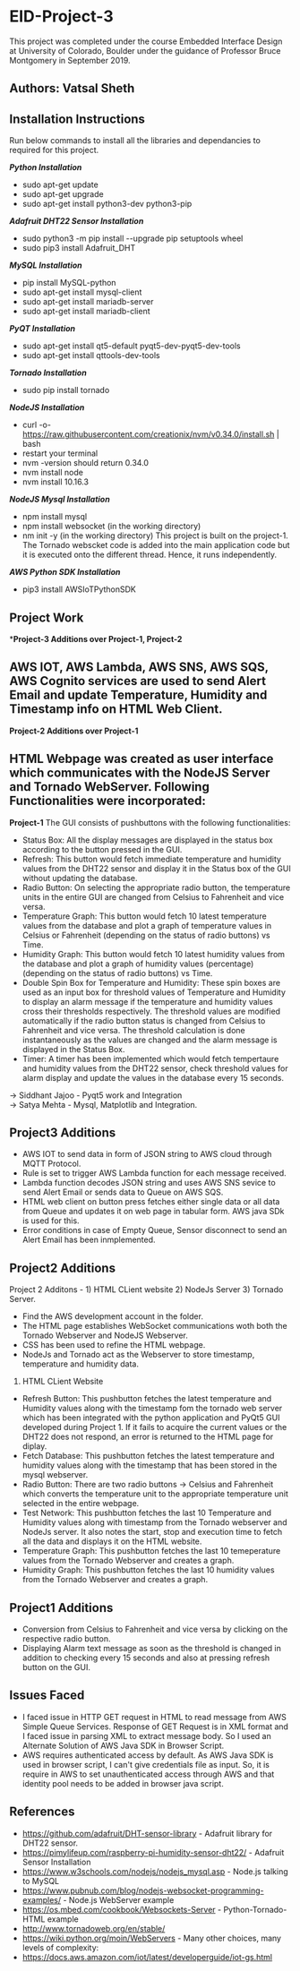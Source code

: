 # EID-Project-3
  
This project was completed under the course Embedded Interface Design at University of Colorado, Boulder under the guidance of Professor Bruce Montgomery in September 2019.
  
## Authors: Vatsal Sheth  

## Installation Instructions 
 Run below commands to install all the libraries and dependancies to required for this project. 
    
***Python Installation***
- sudo apt-get update
- sudo apt-get upgrade
- sudo apt-get install python3-dev python3-pip
  
***Adafruit DHT22 Sensor Installation***
- sudo python3 -m pip install --upgrade pip setuptools wheel
- sudo pip3 install Adafruit_DHT
  
***MySQL Installation***
- pip install MySQL-python
- sudo apt-get install mysql-client
- sudo apt-get install mariadb-server
- sudo apt-get install mariadb-client

***PyQT Installation***
- sudo apt-get install qt5-default pyqt5-dev-pyqt5-dev-tools
- sudo apt-get install qttools-dev-tools

***Tornado Installation***
- sudo pip install tornado

***NodeJS Installation***
- curl -o- https://raw.githubusercontent.com/creationix/nvm/v0.34.0/install.sh | bash
- restart your terminal
- nvm -version should return 0.34.0
- nvm install node
- nvm install 10.16.3

***NodeJS Mysql Installation***
- npm install mysql
- npm install websocket (in the working directory)
- nm init -y (in the working directory)
This project is built on the project-1. The Tornado webscket code is added into the main application code but it is executed onto the different thread. Hence, it runs independently. 

***AWS Python SDK Installation***
- pip3 install AWSIoTPythonSDK

## Project Work

***Project-3 Additions over Project-1, Project-2**

 AWS IOT, AWS Lambda, AWS SNS, AWS SQS, AWS Cognito services are used to send Alert Email and update Temperature, Humidity and Timestamp info on HTML Web Client.
-

**Project-2 Additions over Project-1**

HTML Webpage was created as user interface which communicates with the NodeJS Server and Tornado WebServer. Following Functionalities were incorporated: 
- 


**Project-1**
The GUI consists of pushbuttons with the following functionalities:
- Status Box: All the display messages are displayed in the status box according to the button pressed in the GUI.
- Refresh: This button would fetch immediate temperature and humidity values from the DHT22 sensor and display it in the Status box of the GUI without updating the database.
- Radio Button: On selecting the appropriate radio button, the temperature units in the entire GUI are changed from Celsius to Fahrenheit and vice versa.
- Temperature Graph: This button would fetch 10 latest temperature values from the database and plot a graph of temperature values in Celsius or Fahrenheit (depending on the status of radio buttons) vs Time.
- Humidity Graph: This button would fetch 10 latest humidity values from the database and plot a graph of humidity values (percentage) (depending on the status of radio buttons) vs Time.
- Double Spin Box for Temperature and Humidity: These spin boxes are used as an input box for threshold values of Temperature and Humidity to display an alarm message if the temperature and humidity values cross their thresholds respectively. The threshold values are modified automatically if the radio button status is changed from Celsius to Fahrenheit and vice versa. The threshold calculation is done instantaneously as the values are changed and the alarm message is displayed in the Status Box.
- Timer: A timer has been implemented which would fetch tempertaure and humidity values from the DHT22 sensor, check threshold values for alarm display and update the values in the database every 15 seconds.

-> Siddhant Jajoo - Pyqt5 work and Integration  
-> Satya Mehta - Mysql, Matplotlib and Integration. 

## Project3 Additions
- AWS IOT to send data in form of JSON string to AWS cloud through MQTT Protocol.
- Rule is set to trigger AWS Lambda function for each message received.
- Lambda function decodes JSON string and uses AWS SNS sevice to send Alert Email or sends data to Queue on AWS SQS.
- HTML web client on button press fetches either single data or all data from Queue and updates it on web page in tabular form. AWS java SDk is used for this.
- Error conditions in case of Empty Queue, Sensor disconnect to send an Alert Email has been inmplemented.

## Project2 Additions
Project 2 Additons - 1) HTML CLient website 2) NodeJs Server 3) Tornado Server.
- Find the AWS development account in the folder.
- The HTML page establishes WebSocket communications woth both the Tornado Webserver and NodeJS Webserver.
- CSS has been used to refine the HTML webpage.
- NodeJs and Tornado act as the Webserver to store timestamp, temperature and humidity data.

1) HTML CLient Website
- Refresh Button: This pushbutton fetches the latest temperature and Humidity values along with the timestamp fom the tornado web server which has been integrated with the python application and PyQt5 GUI developed during Project 1. If it fails to acquire the current values or the DHT22 does not respond, an error is returned to the HTML page for diplay.
- Fetch Database: This pushbutton fetches the latest temperature and humidity values along with the timestamp that has been stored in the mysql webserver.
- Radio Button: There are two radio buttons -> Celsius and Fahrenheit which converts the temperature unit to the appropriate temperature unit selected in the entire webpage.
- Test Network: This pushbutton fetches the last 10 Temperature and Humidity values along with timestamp from the Tornado webserver and NodeJs server. It also notes the start, stop and execution time to fetch all the data and displays it on the HTML website.
- Temperature Graph: This pushbutton fetches the last 10 temeperature values from the Tornado Webserver and creates a graph. 
- Humidity Graph: This pushbutton fetches the last 10 humidity values from the Tornado Webserver and creates a graph.

## Project1 Additions
- Conversion from Celsius to Fahrenheit and vice versa by clicking on the respective radio button.
- Displaying Alarm text message as soon as the threshold is changed in addition to checking every 15 seconds and also at pressing      refresh button on the GUI.  

## Issues Faced
 - I faced issue in HTTP GET request in HTML to read message from AWS Simple Queue Services. Response of GET Request is in XML format and I faced issue in parsing XML to extract message body. So I used an Alternate Solution of AWS Java SDK in Browser Script.
 - AWS requires authenticated access by default. As AWS Java SDK is used in browser script, I can't give credentials file as input. So, it is require in AWS to set unauthenticated access through AWS and that identity pool needs to be added in browser java script.
 
## References
- https://github.com/adafruit/DHT-sensor-library - Adafruit library for DHT22 sensor.
- https://pimylifeup.com/raspberry-pi-humidity-sensor-dht22/ - Adafruit Sensor Installation
- https://www.w3schools.com/nodejs/nodejs_mysql.asp - Node.js talking to MySQL
- https://www.pubnub.com/blog/nodejs-websocket-programming-examples/ - Node.js WebServer example
- https://os.mbed.com/cookbook/Websockets-Server - Python-Tornado-HTML example
- http://www.tornadoweb.org/en/stable/
- https://wiki.python.org/moin/WebServers - Many other choices, many levels of complexity:
- https://docs.aws.amazon.com/iot/latest/developerguide/iot-gs.html 
